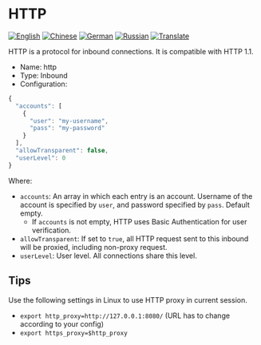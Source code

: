 # HTTP

[![English](../resources/english.svg)](https://www.v2ray.com/en/configuration/protocols/http.html) [![Chinese](../resources/chinese.svg)](https://www.v2ray.com/chapter_02/protocols/http.html) [![German](../resources/german.svg)](https://www.v2ray.com/de/configuration/protocols/http.html) [![Russian](../resources/russian.svg)](https://www.v2ray.com/ru/configuration/protocols/http.html) [![Translate](../resources/lang.svg)](https://crowdin.com/project/v2ray)

HTTP is a protocol for inbound connections. It is compatible with HTTP 1.1.

* Name: http
* Type: Inbound
* Configuration:

```javascript
{
  "accounts": [
    {
      "user": "my-username",
      "pass": "my-password"
    }
  ],
  "allowTransparent": false,
  "userLevel": 0
}
```

Where:

* `accounts`: An array in which each entry is an account. Username of the account is specified by `user`, and password specified by `pass`. Default empty. 
  * If `accounts` is not empty, HTTP uses Basic Authentication for user verification.
* `allowTransparent`: If set to `true`, all HTTP request sent to this inbound will be proxied, including non-proxy request.
* `userLevel`: User level. All connections share this level.

## Tips

Use the following settings in Linux to use HTTP proxy in current session.

* `export http_proxy=http://127.0.0.1:8080/` (URL has to change according to your config)
* `export https_proxy=$http_proxy`